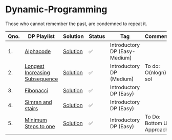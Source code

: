 # Dynamic-Programming
Those who cannot remember the past, are condemned to repeat it.

|Qno.|  DP Playlist | Solution |Status | Tag |Comments |
| ------ | ------------- | -------|------ | ------ | -------- |
| 1. | [Alphacode](https://www.spoj.com/problems/ACODE/) | [Solution](https://github.com/anuanu0-0/Recursion_and_Dynamic-Programming/blob/master/Introductory_DP/Alphacode.cpp) | :white_check_mark: |Introductory DP (Easy-Medium)| |
|2.|[Longest Increasing Subsequence](https://leetcode.com/problems/longest-increasing-subsequence/)|[Solution](https://github.com/anuanu0-0/Recursion_and_Dynamic-Programming/blob/master/Introductory_DP/LIS.cpp)|:white_check_mark:|Introductory DP (Medium)| To do: O(nlogn) sol |
|3.|[Fibonacci](https://leetcode.com/problems/fibonacci-number/)|[Solution](https://github.com/anuanu0-0/Recursion_and_Dynamic-Programming/blob/master/Introductory_DP/Fibonacci.cpp)|:white_check_mark:|Introductory DP (Easy)|| 
|4.|[Simran and stairs](https://www.hackerearth.com/practice/basic-programming/recursion/recursion-and-backtracking/practice-problems/algorithm/simran-and-stairs/description/)|[Solution](https://github.com/anuanu0-0/Recursion_and_Dynamic-Programming/blob/master/Introductory_DP/Simran_and_stairs.cpp)|:white_check_mark:|Introductory DP (Easy)||
|5.|[Minimum Steps to one](https://codezen.codingninjas.com/practice/471/852/min-steps-to-one-using-dp)|[Solution](https://github.com/anuanu0-0/Recursion_and_Dynamic-Programming/blob/master/Introductory_DP/MinStepsToOne.cpp)|:white_check_mark:|Introductory DP (Easy)| To Do: Bottom Up Approach |
